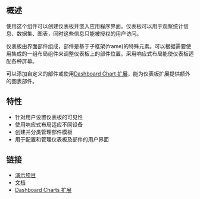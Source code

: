 ## 概述
使用这个组件可以创建仪表板并嵌入应用程序界面。仪表板可以用于观察统计信息、数据集、图表，同时这些信息只能被授权的用户访问。

仪表板由界面部件组成，部件是基于子框架(frame)的特殊元素。可以根据需要使用集成的一组布局组件来调整仪表板上的部件位置。采用响应式布局能使仪表板适配各种屏幕。

可以添加自定义的部件或使用[Dashboard Chart 扩展](https://github.com/cuba-platform/dashboard-chart-addon)，能为仪表板扩展提供额外的图表部件。

## 特性
- 针对用户设置仪表板的可见性
- 使用响应式布局适应不同设备
- 创建并分类管理部件模板
- 用于配置和管理仪表板及部件的用户界面

## 链接
- [演示项目](https://github.com/cuba-platform/dashboard-addon-demo)
- [文档](https://github.com/cuba-platform/dashboard-addon-demo)
- [Dashboard Charts 扩展](https://github.com/cuba-platform/dashboard-addon-demo)